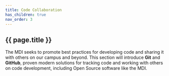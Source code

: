 ```yaml
---
title: Code Collaboration
has_children: true
nav_order: 3
---
```


## {{ page.title }}

The MDI seeks to promote best practices for developing code and
sharing it with others on our campus and beyond. 
This section will introduce **Git** and
**GitHub**, proven modern solutions for tracking code and working with
others on code development, including Open Source software like the MDI.

